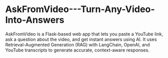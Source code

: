 # AskFromVideo---Turn-Any-Video-Into-Answers
AskFromVideo is a Flask-based web app that lets you paste a YouTube link, ask a question about the video, and get instant answers using AI. It uses Retrieval-Augmented Generation (RAG) with LangChain, OpenAI, and YouTube transcripts to generate accurate, context-aware responses.
